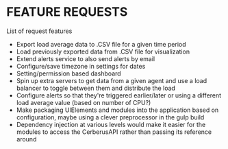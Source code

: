 # FEATURE REQUESTS

List of request features

- Export load average data to .CSV file for a given time period
- Load previously exported data from .CSV file for visualization
- Extend alerts service to also send alerts by email
- Configure/save timezone in settings for dates
- Setting/permission based dashboard
- Spin up extra servers to get data from a given agent and use a load balancer to toggle between them and distribute the load
- Configure alerts so that they're triggered earlier/later or using a different load average value (based on number of CPU?)
- Make packaging UIElements and modules into the application based on configuration, maybe using a clever preprocessor in the gulp build
- Dependency injection at various levels would make it easier for the modules to access the CerberusAPI rather than passing its reference around